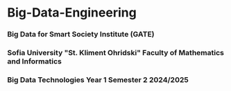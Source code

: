 # Big-Data-Engineering

<h3>Big Data for Smart Society Institute (GATE)</h3>
<h3>Sofia University "St. Kliment Ohridski" Faculty of Mathematics and Informatics</h3>

<h3>Big Data Technologies Year 1 Semester 2 2024/2025</h3>
